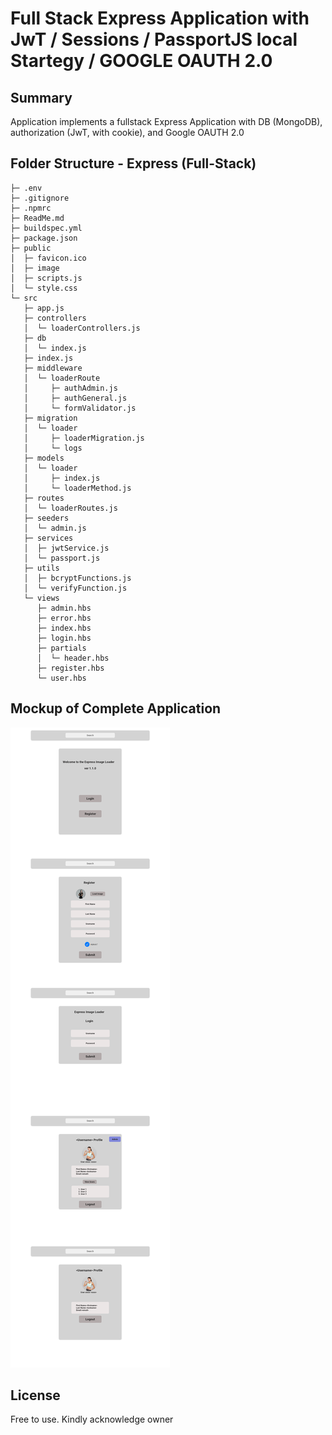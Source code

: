 # Full Stack Express Application with JwT / Sessions / PassportJS local Startegy / GOOGLE OAUTH 2.0

## Summary
Application implements a fullstack Express Application with DB (MongoDB), authorization (JwT, with cookie), and Google OAUTH 2.0

## Folder Structure - Express (Full-Stack)

```
├─ .env
├─ .gitignore
├─ .npmrc
├─ ReadMe.md
├─ buildspec.yml
├─ package.json
├─ public
│  ├─ favicon.ico
│  ├─ image
│  ├─ scripts.js
│  └─ style.css
└─ src
   ├─ app.js
   ├─ controllers
   │  └─ loaderControllers.js
   ├─ db
   │  └─ index.js
   ├─ index.js
   ├─ middleware
   │  └─ loaderRoute
   │     ├─ authAdmin.js
   │     ├─ authGeneral.js
   │     └─ formValidator.js
   ├─ migration
   │  └─ loader
   │     ├─ loaderMigration.js
   │     └─ logs
   ├─ models
   │  └─ loader
   │     ├─ index.js
   │     └─ loaderMethod.js
   ├─ routes
   │  └─ loaderRoutes.js
   ├─ seeders
   │  └─ admin.js
   ├─ services
   │  ├─ jwtService.js
   │  └─ passport.js
   ├─ utils
   │  ├─ bcryptFunctions.js
   │  └─ verifyFunction.js
   └─ views
      ├─ admin.hbs
      ├─ error.hbs
      ├─ index.hbs
      ├─ login.hbs
      ├─ partials
      │  └─ header.hbs
      ├─ register.hbs
      └─ user.hbs
```

## Mockup of Complete Application
![mockup using Lunacy App](./image/webpageMockup.png)

## License
Free to use. Kindly acknowledge owner
